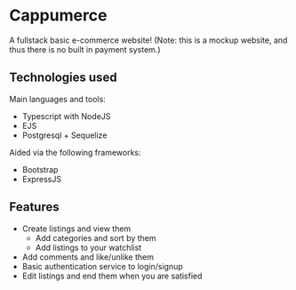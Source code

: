 # Cappumerce

A fullstack basic e-commerce website! (Note: this is a mockup website, and thus there is no built in payment system.)

## Technologies used
Main languages and tools:
* Typescript with NodeJS
* EJS
* Postgresql + Sequelize

Aided via the following frameworks:
* Bootstrap
* ExpressJS

## Features
* Create listings and view them
    * Add categories and sort by them
    * Add listings to your watchlist
* Add comments and like/unlike them
* Basic authentication service to login/signup
* Edit listings and end them when you are satisfied


